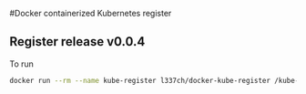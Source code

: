 #Docker containerized Kubernetes register

## Register release  v0.0.4

To run

```bash
docker run --rm --name kube-register l337ch/docker-kube-register /kube-register [runtime options]
